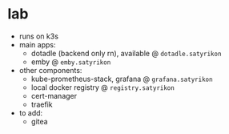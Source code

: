 # lab

* runs on k3s
* main apps: 
    * dotadle (backend only rn), available @ `dotadle.satyrikon`
    * emby @ `emby.satyrikon`
* other components: 
    * kube-prometheus-stack, grafana @ `grafana.satyrikon`
    * local docker registry @ `registry.satyrikon`
    * cert-manager
    * traefik
* to add:
    * gitea
